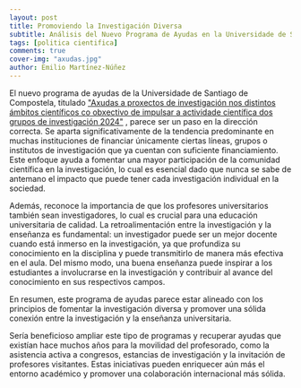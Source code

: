 ```yaml
---
layout: post
title: Promoviendo la Investigación Diversa 
subtitle: Análisis del Nuevo Programa de Ayudas en la Universidade de Santiago de Compostela
tags: [politica cientifica]
comments: true
cover-img: "axudas.jpg"
author: Emilio Martínez-Núñez
---
```


El nuevo programa de ayudas de la Universidade de Santiago de Compostela, titulado ["Axudas a proxectos de investigación nos distintos ámbitos científicos co obxectivo de impulsar a actividade científica dos grupos de investigación 2024"](https://imaisd.usc.es/guiaconvocatorias.asp?i=gl&s=-2-26-319-371&id=5051&t=1&st=10) , parece ser un paso en la dirección correcta. Se aparta significativamente de la tendencia predominante en muchas instituciones de financiar únicamente ciertas líneas, grupos o institutos de investigación que ya cuentan con suficiente financiamiento. Este enfoque ayuda a fomentar una mayor participación de la comunidad científica en la investigación, lo cual es esencial dado que nunca se sabe de antemano el impacto que puede tener cada investigación individual en la sociedad.

Además, reconoce la importancia de que los profesores universitarios también sean investigadores, lo cual es crucial para una educación universitaria de calidad. La retroalimentación entre la investigación y la enseñanza es fundamental: un investigador puede ser un mejor docente cuando está inmerso en la investigación, ya que profundiza su conocimiento en la disciplina y puede transmitirlo de manera más efectiva en el aula. Del mismo modo, una buena enseñanza puede inspirar a los estudiantes a involucrarse en la investigación y contribuir al avance del conocimiento en sus respectivos campos.

En resumen, este programa de ayudas parece estar alineado con los principios de fomentar la investigación diversa y promover una sólida conexión entre la investigación y la enseñanza universitaria. 

Sería beneficioso ampliar este tipo de programas y recuperar ayudas que existían hace muchos años para la movilidad del profesorado, como la asistencia activa a congresos, estancias de investigación y la invitación de profesores visitantes. Estas iniciativas pueden enriquecer aún más el entorno académico y promover una colaboración internacional más sólida.




